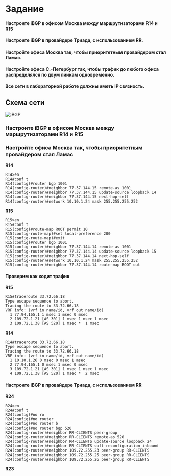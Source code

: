 # Задание

#### Настроите iBGP в офисом Москва между маршрутизаторами R14 и R15
#### Настроите iBGP в провайдере Триада, с использованием RR.
#### Настройте офиса Москва так, чтобы приоритетным провайдером стал Ламас.
#### Настройте офиса С.-Петербург так, чтобы трафик до любого офиса распределялся по двум линкам одновременно.
#### Все сети в лабораторной работе должны иметь IP связность.

## Схема сети
![iBGP](https://user-images.githubusercontent.com/112701413/206242319-ddac228f-cd39-4130-838b-684ac47aff77.jpg)


### Настроите iBGP в офисом Москва между маршрутизаторами R14 и R15
### Настройте офиса Москва так, чтобы приоритетным провайдером стал Ламас

**R14**
```
R14>en
R14#conf t
R14(config)#router bgp 1001
R14(config-router)#neighbor 77.37.144.15 remote-as 1001
R14(config-router)#neighbor 77.37.144.15 update-source loopback 14
R14(config-router)#neighbor 77.37.144.15 next-hop-self
R14(config-router)#network 10.10.1.24 mask 255.255.255.252
````
**R15**
```
R15>en
R15#conf t
R15(config)#route-map ROOT permit 10
R15(config-route-map)#set local-preference 200
R15(config-route-map)#exit
R15(config)#router bgp 1001
R15(config-router)#neighbor 77.37.144.14 remote-as 1001
R15(config-router)#neighbor 77.37.144.14 update-source loopback 15
R15(config-router)#neighbor 77.37.144.14 next-hop-self
R15(config-router)#network 10.10.1.24 mask 255.255.255.252
R15(config-router)#neighbor 77.37.144.14 route-map ROOT out
```
#### **Проверим как ходит трафик**
**R15**
```
R15#traceroute 33.72.66.18
Type escape sequence to abort.
Tracing the route to 33.72.66.18
VRF info: (vrf in name/id, vrf out name/id)
  1 77.94.165.1 1 msec 1 msec 0 msec
  2 109.72.1.21 [AS 301] 1 msec 1 msec 1 msec
  3 109.72.1.38 [AS 520] 1 msec *  1 msec
```
**R14**
```
R14#traceroute 33.72.66.18
Type escape sequence to abort.
Tracing the route to 33.72.66.18
VRF info: (vrf in name/id, vrf out name/id)
  1 10.10.1.26 0 msec 0 msec 1 msec
  2 77.94.165.1 0 msec 1 msec 0 msec
  3 109.72.1.21 [AS 301] 1 msec 1 msec 1 msec
  4 109.72.1.38 [AS 520] 1 msec *  2 msec
```

#### Настроите iBGP в провайдере Триада, с использованием RR
**R24**
```
R24>en
R24#conf t
R24(config)#no ro
R24(config)#no router
R24(config)#no router b
R24(config)#no router bgp 520
R24(config-router)#neighbor RR-CLIENTS peer-group
R24(config-router)#neighbor RR-CLIENTS remote-as 520
R24(config-router)#neighbor RR-CLIENTS update-source loopback 24
R24(config-router)#neighbor RR-CLIENTS soft-reconfiguration inbound
R24(config-router)#neighbor 109.72.255.23 peer-group RR-CLIENTS
R24(config-router)#neighbor 109.72.255.25 peer-group RR-CLIENTS
R24(config-router)#neighbor 109.72.255.26 peer-group RR-CLIENTS
```
**R23**
```
